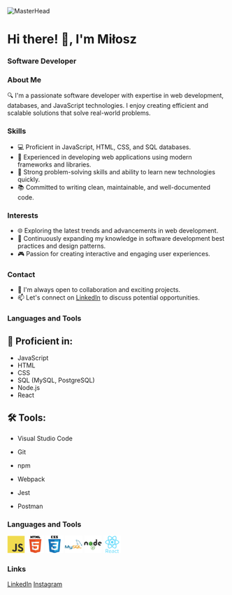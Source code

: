 <!DOCTYPE html>
<html>
<head>
  
</head>
<body>
  <div class="container">
    <div class="header">
      <img src="https://user-images.githubusercontent.com/74038190/225813708-98b745f2-7d22-48cf-9150-083f1b00d6c9.gif" alt="MasterHead">
      <h1>Hi there! 👋, I'm Miłosz</h1>
      <h3>Software Developer</h3>
    </div>
    <div class="content">
   
### About Me
🔍 I'm a passionate software developer with expertise in web development, databases, and JavaScript technologies. I enjoy creating efficient and scalable solutions that solve real-world problems.

### Skills
- 💻 Proficient in JavaScript, HTML, CSS, and SQL databases.
- 🌟 Experienced in developing web applications using modern frameworks and libraries.
- 🚀 Strong problem-solving skills and ability to learn new technologies quickly.
- 📚 Committed to writing clean, maintainable, and well-documented code.

### Interests
- 🌐 Exploring the latest trends and advancements in web development.
- 🧠 Continuously expanding my knowledge in software development best practices and design patterns.
- 🎮 Passion for creating interactive and engaging user experiences.

### Contact
- 🤝 I'm always open to collaboration and exciting projects.
- 📫 Let's connect on [LinkedIn](https://www.linkedin.com/in/mi%C5%82osz-kordzi%C5%84ski-a85947254) to discuss potential opportunities.

### Languages and Tools
## 🧠 Proficient in:
- JavaScript
- HTML
- CSS
- SQL (MySQL, PostgreSQL)
- Node.js
- React
  
## 🛠 Tools:
- Visual Studio Code
- Git
- npm
- Webpack
- Jest
- Postman
  
    </div>

    <div class="skills">
      <h3>Languages and Tools</h3>
      <p>
        <img src="https://raw.githubusercontent.com/devicons/devicon/master/icons/javascript/javascript-original.svg" alt="JavaScript" width="40" height="40">
        <img src="https://raw.githubusercontent.com/devicons/devicon/master/icons/html5/html5-original-wordmark.svg" alt="HTML5" width="40" height="40">
        <img src="https://raw.githubusercontent.com/devicons/devicon/master/icons/css3/css3-original-wordmark.svg" alt="CSS3" width="40" height="40">
        <img src="https://raw.githubusercontent.com/devicons/devicon/master/icons/mysql/mysql-original-wordmark.svg" alt="MySQL" width="40" height="40">
        <img src="https://raw.githubusercontent.com/devicons/devicon/master/icons/nodejs/nodejs-original-wordmark.svg" alt="Node.js" width="40" height="40">
        <img src="https://raw.githubusercontent.com/devicons/devicon/master/icons/react/react-original-wordmark.svg" alt="React" width="40" height="40">
      </p>
    </div>

    <div class="links">
      <h3>Links</h3>
      <p>
        <a href="https://www.linkedin.com/in/mi%C5%82osz-kordzi%C5%84ski-a85947254" target="_blank">LinkedIn</a>
        <a href="https://instagram.com/milekgym" target="_blank">Instagram</a>
      </p>
    </div>
  </div>
</body>
</html>
